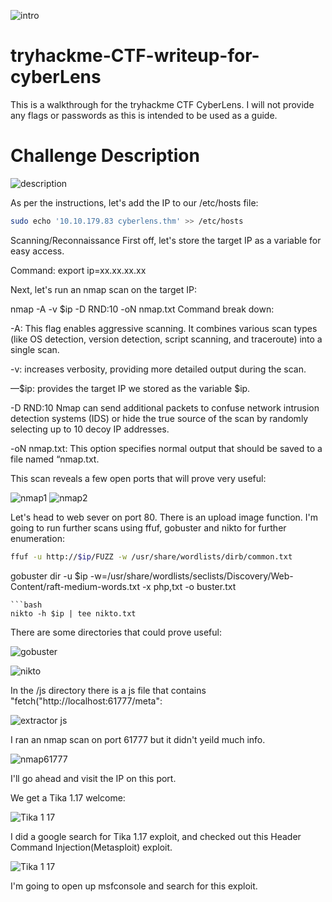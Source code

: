 
![intro](https://github.com/user-attachments/assets/341efde7-07e4-4e6d-b9c4-11cd22bd43ab)

# tryhackme-CTF-writeup-for-cyberLens

This is a walkthrough for the tryhackme CTF CyberLens. I will not provide any flags or passwords as this is intended to be used as a guide.

# Challenge Description

![description](https://github.com/user-attachments/assets/5e04f23a-a20b-4455-a22d-55edde6b6ff9)

As per the instructions, let's add the IP to our /etc/hosts file:
```bash
sudo echo '10.10.179.83 cyberlens.thm' >> /etc/hosts
```

Scanning/Reconnaissance
First off, let's store the target IP as a variable for easy access.

Command: export ip=xx.xx.xx.xx

Next, let's run an nmap scan on the target IP:

nmap -A -v $ip -D RND:10 -oN nmap.txt
Command break down:

-A: This flag enables aggressive scanning. It combines various scan types (like OS detection, version detection, script scanning, and traceroute) into a single scan.

-v: increases verbosity, providing more detailed output during the scan.

—$ip: provides the target IP we stored as the variable $ip.

-D RND:10 Nmap can send additional packets to confuse network intrusion detection systems (IDS) or hide the true source of the scan by randomly selecting up to 10 decoy IP addresses.

-oN nmap.txt: This option specifies normal output that should be saved to a file named “nmap.txt.

This scan reveals a few open ports that will prove very useful:

![nmap1](https://github.com/user-attachments/assets/1e85694b-46d2-472b-b25c-96d0bef09555)
![nmap2](https://github.com/user-attachments/assets/f4c98a3f-721a-4082-8536-284be0651ac9)

Let's head to web sever on port 80. There is an upload image function. I'm going to run further scans using ffuf, gobuster and nikto for further enumeration:
```bash
ffuf -u http://$ip/FUZZ -w /usr/share/wordlists/dirb/common.txt
```
gobuster dir -u $ip -w=/usr/share/wordlists/seclists/Discovery/Web-Content/raft-medium-words.txt -x php,txt -o buster.txt
```
```bash
nikto -h $ip | tee nikto.txt
```
There are some directories that could prove useful:

![gobuster](https://github.com/user-attachments/assets/cf13212b-f7ce-4698-afdd-28f13257f9fa)

![nikto](https://github.com/user-attachments/assets/40632bb4-ccbc-4c1c-90a7-8752317b2d1d)

In the /js directory there is a js file that contains "fetch("http://localhost:61777/meta":

![extractor js](https://github.com/user-attachments/assets/5077b3c7-30a8-4b63-b402-d138f1e64467)

I ran an nmap scan on port 61777 but it didn't yeild much info.

![nmap61777](https://github.com/user-attachments/assets/c04c9ef6-86e1-4340-8c9a-0ed26484fa04)

I'll go ahead and visit the IP on this port.

We get a Tika 1.17 welcome:

![Tika 1 17](https://github.com/user-attachments/assets/a2d37890-2b70-4e02-b44a-12fa96ff247b)

I did a google search for Tika 1.17 exploit, and checked out this Header Command Injection(Metasploit) exploit. 

![Tika 1 17](https://github.com/user-attachments/assets/86ae25c3-fd8e-42c5-b51c-d0a95d884c61)

I'm going to open up msfconsole and search for this exploit.
